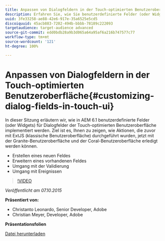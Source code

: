 ```yaml
---
title: Anpassen von Dialogfeldern in der Touch-optimierten Benutzeroberfläche
description: Erfahren Sie, wie Sie benutzerdefinierte Felder (oder Widgets) für Dialogfelder der Touch-optimierten Benutzeroberfläche in AEM 6.1 implementieren. Entdecken Sie, wie Aktionen, die zuvor mit ExtJS (klassische Benutzeroberfläche) durchgeführt wurden, jetzt mit der Granite-Benutzeroberfläche und der Coral-Benutzeroberfläche erledigt werden können.
uuid: 3fe33258-ae88-42e6-917e-35a6525e5cd5
discoiquuid: 45acb883-7202-494b-bbbb-78189c222093
targetaudience: target-audience advanced
source-git-commit: edd0bdb28a9b3d065a64a95af6a216b747577c77
workflow-type: tm+mt
source-wordcount: '121'
ht-degree: 100%

---
```


# Anpassen von Dialogfeldern in der Touch-optimierten Benutzeroberfläche{#customizing-dialog-fields-in-touch-ui}

In dieser Sitzung erläutern wir, wie in AEM 6.1 benutzerdefinierte Felder (oder Widgets) für Dialogfelder der Touch-optimierten Benutzeroberfläche implementiert werden. Ziel ist es, Ihnen zu zeigen, wie Aktionen, die zuvor mit ExtJS (klassische Benutzeroberfläche) durchgeführt wurden, jetzt mit der Granite-Benutzeroberfläche und der Coral-Benutzeroberfläche erledigt werden können.

* Erstellen eines neuen Feldes
* Erweitern eines vorhandenen Feldes
* Umgang mit der Validierung
* Umgang mit Ereignissen

>[!VIDEO](https://video.tv.adobe.com/v/19373/?quality=9)

*Veröffentlicht am 07.10.2015*

**Präsentiert von:**

* Christanto Leonardo, Senior Developer, Adobe
* Christian Meyer, Developer, Adobe

**Präsentationsfolien**

[Datei herunterladen](assets/aem-gems-customizing-touch-ui-dialog-fields.pdf)
<!--
[Get back to the Overview](https://helpx.adobe.com/experience-manager/kt/eseminars/gems/aem-index.html)
-->
